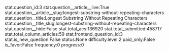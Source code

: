 stat.question_id:3
stat.question__article__live:True
stat.question__article__slug:longest-substring-without-repeating-characters
stat.question__title:Longest Substring Without Repeating Characters
stat.question__title_slug:longest-substring-without-repeating-characters
stat.question__hide:False
stat.total_acs:136920
stat.total_submitted:458717
stat.total_column_articles:59
stat.frontend_question_id:3
stat.is_new_question:False
status:None
difficulty.level:2
paid_only:False
is_favor:False
frequency:0
progress:0
